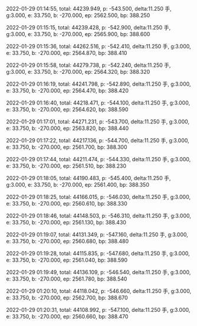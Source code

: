 2022-01-29 01:14:55, total: 44239.949, p: -543.500, delta:11.250 手, g:3.000, e: 33.750, b: -270.000, ep: 2562.500, bp: 388.250

2022-01-29 01:15:15, total: 44239.428, p: -542.900, delta:11.250 手, g:3.000, e: 33.750, b: -270.000, ep: 2565.900, bp: 388.600

2022-01-29 01:15:36, total: 44262.516, p: -542.410, delta:11.250 手, g:3.000, e: 33.750, b: -270.000, ep: 2564.870, bp: 388.410

2022-01-29 01:15:58, total: 44279.738, p: -542.240, delta:11.250 手, g:3.000, e: 33.750, b: -270.000, ep: 2564.320, bp: 388.320

2022-01-29 01:16:19, total: 44241.798, p: -542.890, delta:11.250 手, g:3.000, e: 33.750, b: -270.000, ep: 2564.470, bp: 388.420

2022-01-29 01:16:40, total: 44218.471, p: -544.100, delta:11.250 手, g:3.000, e: 33.750, b: -270.000, ep: 2564.620, bp: 388.590

2022-01-29 01:17:01, total: 44271.231, p: -543.700, delta:11.250 手, g:3.000, e: 33.750, b: -270.000, ep: 2563.820, bp: 388.440

2022-01-29 01:17:22, total: 44217.136, p: -544.700, delta:11.250 手, g:3.000, e: 33.750, b: -270.000, ep: 2561.700, bp: 388.300

2022-01-29 01:17:44, total: 44211.474, p: -544.330, delta:11.250 手, g:3.000, e: 33.750, b: -270.000, ep: 2561.510, bp: 388.230

2022-01-29 01:18:05, total: 44190.483, p: -545.400, delta:11.250 手, g:3.000, e: 33.750, b: -270.000, ep: 2561.400, bp: 388.350

2022-01-29 01:18:25, total: 44166.015, p: -546.030, delta:11.250 手, g:3.000, e: 33.750, b: -270.000, ep: 2560.610, bp: 388.330

2022-01-29 01:18:46, total: 44148.503, p: -546.310, delta:11.250 手, g:3.000, e: 33.750, b: -270.000, ep: 2561.130, bp: 388.430

2022-01-29 01:19:07, total: 44131.349, p: -547.160, delta:11.250 手, g:3.000, e: 33.750, b: -270.000, ep: 2560.680, bp: 388.480

2022-01-29 01:19:28, total: 44115.835, p: -547.680, delta:11.250 手, g:3.000, e: 33.750, b: -270.000, ep: 2561.040, bp: 388.590

2022-01-29 01:19:49, total: 44136.109, p: -546.540, delta:11.250 手, g:3.000, e: 33.750, b: -270.000, ep: 2561.780, bp: 388.540

2022-01-29 01:20:10, total: 44118.042, p: -546.660, delta:11.250 手, g:3.000, e: 33.750, b: -270.000, ep: 2562.700, bp: 388.670

2022-01-29 01:20:31, total: 44108.992, p: -547.100, delta:11.250 手, g:3.000, e: 33.750, b: -270.000, ep: 2560.660, bp: 388.470